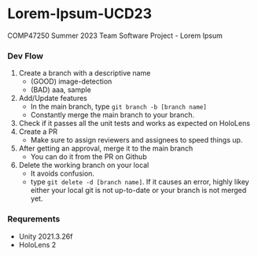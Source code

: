 # Lorem-Ipsum-UCD23
COMP47250 Summer 2023 Team Software Project - Lorem Ipsum


### Dev Flow
1. Create a branch with a descriptive name
   - (GOOD) image-detection
   - (BAD) aaa, sample
2. Add/Update features
   - In the main branch, type ```git branch -b [branch name]```
   - Constantly merge the main branch to your branch.
3. Check if it passes all the unit tests and works as expected on HoloLens
4. Create a PR
   - Make sure to assign reviewers and assignees to speed things up.
5. After getting an approval, merge it to the main branch
   - You can do it from the PR on Github
6. Delete the working branch on your local
   - It avoids confusion.
   - type ```git delete -d [branch name]```. If it causes an error, highly likey either your local git is not up-to-date or your branch is not merged yet.
 


### Requrements
- Unity 2021.3.26f
- HoloLens 2
